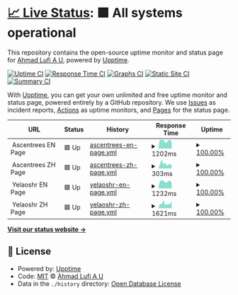# [📈 Live Status](https://ahmadlufiau.github.io/upptime): <!--live status--> **🟩 All systems operational**

This repository contains the open-source uptime monitor and status page for [Ahmad Lufi A U](https://ahmadlufiau.medium.com/), powered by [Upptime](https://github.com/upptime/upptime).

[![Uptime CI](https://github.com/ahmadlufiau/upptime/workflows/Uptime%20CI/badge.svg)](https://github.com/ahmadlufiau/upptime/actions?query=workflow%3A%22Uptime+CI%22)
[![Response Time CI](https://github.com/ahmadlufiau/upptime/workflows/Response%20Time%20CI/badge.svg)](https://github.com/ahmadlufiau/upptime/actions?query=workflow%3A%22Response+Time+CI%22)
[![Graphs CI](https://github.com/ahmadlufiau/upptime/workflows/Graphs%20CI/badge.svg)](https://github.com/ahmadlufiau/upptime/actions?query=workflow%3A%22Graphs+CI%22)
[![Static Site CI](https://github.com/ahmadlufiau/upptime/workflows/Static%20Site%20CI/badge.svg)](https://github.com/ahmadlufiau/upptime/actions?query=workflow%3A%22Static+Site+CI%22)
[![Summary CI](https://github.com/ahmadlufiau/upptime/workflows/Summary%20CI/badge.svg)](https://github.com/ahmadlufiau/upptime/actions?query=workflow%3A%22Summary+CI%22)

With [Upptime](https://upptime.js.org), you can get your own unlimited and free uptime monitor and status page, powered entirely by a GitHub repository. We use [Issues](https://github.com/ahmadlufiau/upptime/issues) as incident reports, [Actions](https://github.com/ahmadlufiau/upptime/actions) as uptime monitors, and [Pages](https://ahmadlufiau.github.io/upptime) for the status page.

<!--start: status pages-->
<!-- This summary is generated by Upptime (https://github.com/upptime/upptime) -->
<!-- Do not edit this manually, your changes will be overwritten -->
<!-- prettier-ignore -->
| URL | Status | History | Response Time | Uptime |
| --- | ------ | ------- | ------------- | ------ |
| <img alt="" src="https://icons.duckduckgo.com/ip3/null.ico" height="13"> Ascentrees EN Page | 🟩 Up | [ascentrees-en-page.yml](https://github.com/yelaoshr/upptime/commits/HEAD/history/ascentrees-en-page.yml) | <details><summary><img alt="Response time graph" src="./graphs/ascentrees-en-page/response-time-week.png" height="20"> 1202ms</summary><br><a href="https://yelaoshr.github.io/upptime/history/ascentrees-en-page"><img alt="Response time 1284" src="https://img.shields.io/endpoint?url=https%3A%2F%2Fraw.githubusercontent.com%2Fyelaoshr%2Fupptime%2FHEAD%2Fapi%2Fascentrees-en-page%2Fresponse-time.json"></a><br><a href="https://yelaoshr.github.io/upptime/history/ascentrees-en-page"><img alt="24-hour response time 1022" src="https://img.shields.io/endpoint?url=https%3A%2F%2Fraw.githubusercontent.com%2Fyelaoshr%2Fupptime%2FHEAD%2Fapi%2Fascentrees-en-page%2Fresponse-time-day.json"></a><br><a href="https://yelaoshr.github.io/upptime/history/ascentrees-en-page"><img alt="7-day response time 1202" src="https://img.shields.io/endpoint?url=https%3A%2F%2Fraw.githubusercontent.com%2Fyelaoshr%2Fupptime%2FHEAD%2Fapi%2Fascentrees-en-page%2Fresponse-time-week.json"></a><br><a href="https://yelaoshr.github.io/upptime/history/ascentrees-en-page"><img alt="30-day response time 1284" src="https://img.shields.io/endpoint?url=https%3A%2F%2Fraw.githubusercontent.com%2Fyelaoshr%2Fupptime%2FHEAD%2Fapi%2Fascentrees-en-page%2Fresponse-time-month.json"></a><br><a href="https://yelaoshr.github.io/upptime/history/ascentrees-en-page"><img alt="1-year response time 1284" src="https://img.shields.io/endpoint?url=https%3A%2F%2Fraw.githubusercontent.com%2Fyelaoshr%2Fupptime%2FHEAD%2Fapi%2Fascentrees-en-page%2Fresponse-time-year.json"></a></details> | <details><summary><a href="https://yelaoshr.github.io/upptime/history/ascentrees-en-page">100.00%</a></summary><a href="https://yelaoshr.github.io/upptime/history/ascentrees-en-page"><img alt="All-time uptime 100.00%" src="https://img.shields.io/endpoint?url=https%3A%2F%2Fraw.githubusercontent.com%2Fyelaoshr%2Fupptime%2FHEAD%2Fapi%2Fascentrees-en-page%2Fuptime.json"></a><br><a href="https://yelaoshr.github.io/upptime/history/ascentrees-en-page"><img alt="24-hour uptime 100.00%" src="https://img.shields.io/endpoint?url=https%3A%2F%2Fraw.githubusercontent.com%2Fyelaoshr%2Fupptime%2FHEAD%2Fapi%2Fascentrees-en-page%2Fuptime-day.json"></a><br><a href="https://yelaoshr.github.io/upptime/history/ascentrees-en-page"><img alt="7-day uptime 100.00%" src="https://img.shields.io/endpoint?url=https%3A%2F%2Fraw.githubusercontent.com%2Fyelaoshr%2Fupptime%2FHEAD%2Fapi%2Fascentrees-en-page%2Fuptime-week.json"></a><br><a href="https://yelaoshr.github.io/upptime/history/ascentrees-en-page"><img alt="30-day uptime 100.00%" src="https://img.shields.io/endpoint?url=https%3A%2F%2Fraw.githubusercontent.com%2Fyelaoshr%2Fupptime%2FHEAD%2Fapi%2Fascentrees-en-page%2Fuptime-month.json"></a><br><a href="https://yelaoshr.github.io/upptime/history/ascentrees-en-page"><img alt="1-year uptime 100.00%" src="https://img.shields.io/endpoint?url=https%3A%2F%2Fraw.githubusercontent.com%2Fyelaoshr%2Fupptime%2FHEAD%2Fapi%2Fascentrees-en-page%2Fuptime-year.json"></a></details>
| <img alt="" src="https://icons.duckduckgo.com/ip3/null.ico" height="13"> Ascentrees ZH Page | 🟩 Up | [ascentrees-zh-page.yml](https://github.com/yelaoshr/upptime/commits/HEAD/history/ascentrees-zh-page.yml) | <details><summary><img alt="Response time graph" src="./graphs/ascentrees-zh-page/response-time-week.png" height="20"> 303ms</summary><br><a href="https://yelaoshr.github.io/upptime/history/ascentrees-zh-page"><img alt="Response time 383" src="https://img.shields.io/endpoint?url=https%3A%2F%2Fraw.githubusercontent.com%2Fyelaoshr%2Fupptime%2FHEAD%2Fapi%2Fascentrees-zh-page%2Fresponse-time.json"></a><br><a href="https://yelaoshr.github.io/upptime/history/ascentrees-zh-page"><img alt="24-hour response time 211" src="https://img.shields.io/endpoint?url=https%3A%2F%2Fraw.githubusercontent.com%2Fyelaoshr%2Fupptime%2FHEAD%2Fapi%2Fascentrees-zh-page%2Fresponse-time-day.json"></a><br><a href="https://yelaoshr.github.io/upptime/history/ascentrees-zh-page"><img alt="7-day response time 303" src="https://img.shields.io/endpoint?url=https%3A%2F%2Fraw.githubusercontent.com%2Fyelaoshr%2Fupptime%2FHEAD%2Fapi%2Fascentrees-zh-page%2Fresponse-time-week.json"></a><br><a href="https://yelaoshr.github.io/upptime/history/ascentrees-zh-page"><img alt="30-day response time 383" src="https://img.shields.io/endpoint?url=https%3A%2F%2Fraw.githubusercontent.com%2Fyelaoshr%2Fupptime%2FHEAD%2Fapi%2Fascentrees-zh-page%2Fresponse-time-month.json"></a><br><a href="https://yelaoshr.github.io/upptime/history/ascentrees-zh-page"><img alt="1-year response time 383" src="https://img.shields.io/endpoint?url=https%3A%2F%2Fraw.githubusercontent.com%2Fyelaoshr%2Fupptime%2FHEAD%2Fapi%2Fascentrees-zh-page%2Fresponse-time-year.json"></a></details> | <details><summary><a href="https://yelaoshr.github.io/upptime/history/ascentrees-zh-page">100.00%</a></summary><a href="https://yelaoshr.github.io/upptime/history/ascentrees-zh-page"><img alt="All-time uptime 100.00%" src="https://img.shields.io/endpoint?url=https%3A%2F%2Fraw.githubusercontent.com%2Fyelaoshr%2Fupptime%2FHEAD%2Fapi%2Fascentrees-zh-page%2Fuptime.json"></a><br><a href="https://yelaoshr.github.io/upptime/history/ascentrees-zh-page"><img alt="24-hour uptime 100.00%" src="https://img.shields.io/endpoint?url=https%3A%2F%2Fraw.githubusercontent.com%2Fyelaoshr%2Fupptime%2FHEAD%2Fapi%2Fascentrees-zh-page%2Fuptime-day.json"></a><br><a href="https://yelaoshr.github.io/upptime/history/ascentrees-zh-page"><img alt="7-day uptime 100.00%" src="https://img.shields.io/endpoint?url=https%3A%2F%2Fraw.githubusercontent.com%2Fyelaoshr%2Fupptime%2FHEAD%2Fapi%2Fascentrees-zh-page%2Fuptime-week.json"></a><br><a href="https://yelaoshr.github.io/upptime/history/ascentrees-zh-page"><img alt="30-day uptime 100.00%" src="https://img.shields.io/endpoint?url=https%3A%2F%2Fraw.githubusercontent.com%2Fyelaoshr%2Fupptime%2FHEAD%2Fapi%2Fascentrees-zh-page%2Fuptime-month.json"></a><br><a href="https://yelaoshr.github.io/upptime/history/ascentrees-zh-page"><img alt="1-year uptime 100.00%" src="https://img.shields.io/endpoint?url=https%3A%2F%2Fraw.githubusercontent.com%2Fyelaoshr%2Fupptime%2FHEAD%2Fapi%2Fascentrees-zh-page%2Fuptime-year.json"></a></details>
| <img alt="" src="https://icons.duckduckgo.com/ip3/null.ico" height="13"> Yelaoshr EN Page | 🟩 Up | [yelaoshr-en-page.yml](https://github.com/yelaoshr/upptime/commits/HEAD/history/yelaoshr-en-page.yml) | <details><summary><img alt="Response time graph" src="./graphs/yelaoshr-en-page/response-time-week.png" height="20"> 1232ms</summary><br><a href="https://yelaoshr.github.io/upptime/history/yelaoshr-en-page"><img alt="Response time 1331" src="https://img.shields.io/endpoint?url=https%3A%2F%2Fraw.githubusercontent.com%2Fyelaoshr%2Fupptime%2FHEAD%2Fapi%2Fyelaoshr-en-page%2Fresponse-time.json"></a><br><a href="https://yelaoshr.github.io/upptime/history/yelaoshr-en-page"><img alt="24-hour response time 975" src="https://img.shields.io/endpoint?url=https%3A%2F%2Fraw.githubusercontent.com%2Fyelaoshr%2Fupptime%2FHEAD%2Fapi%2Fyelaoshr-en-page%2Fresponse-time-day.json"></a><br><a href="https://yelaoshr.github.io/upptime/history/yelaoshr-en-page"><img alt="7-day response time 1232" src="https://img.shields.io/endpoint?url=https%3A%2F%2Fraw.githubusercontent.com%2Fyelaoshr%2Fupptime%2FHEAD%2Fapi%2Fyelaoshr-en-page%2Fresponse-time-week.json"></a><br><a href="https://yelaoshr.github.io/upptime/history/yelaoshr-en-page"><img alt="30-day response time 1331" src="https://img.shields.io/endpoint?url=https%3A%2F%2Fraw.githubusercontent.com%2Fyelaoshr%2Fupptime%2FHEAD%2Fapi%2Fyelaoshr-en-page%2Fresponse-time-month.json"></a><br><a href="https://yelaoshr.github.io/upptime/history/yelaoshr-en-page"><img alt="1-year response time 1331" src="https://img.shields.io/endpoint?url=https%3A%2F%2Fraw.githubusercontent.com%2Fyelaoshr%2Fupptime%2FHEAD%2Fapi%2Fyelaoshr-en-page%2Fresponse-time-year.json"></a></details> | <details><summary><a href="https://yelaoshr.github.io/upptime/history/yelaoshr-en-page">100.00%</a></summary><a href="https://yelaoshr.github.io/upptime/history/yelaoshr-en-page"><img alt="All-time uptime 100.00%" src="https://img.shields.io/endpoint?url=https%3A%2F%2Fraw.githubusercontent.com%2Fyelaoshr%2Fupptime%2FHEAD%2Fapi%2Fyelaoshr-en-page%2Fuptime.json"></a><br><a href="https://yelaoshr.github.io/upptime/history/yelaoshr-en-page"><img alt="24-hour uptime 100.00%" src="https://img.shields.io/endpoint?url=https%3A%2F%2Fraw.githubusercontent.com%2Fyelaoshr%2Fupptime%2FHEAD%2Fapi%2Fyelaoshr-en-page%2Fuptime-day.json"></a><br><a href="https://yelaoshr.github.io/upptime/history/yelaoshr-en-page"><img alt="7-day uptime 100.00%" src="https://img.shields.io/endpoint?url=https%3A%2F%2Fraw.githubusercontent.com%2Fyelaoshr%2Fupptime%2FHEAD%2Fapi%2Fyelaoshr-en-page%2Fuptime-week.json"></a><br><a href="https://yelaoshr.github.io/upptime/history/yelaoshr-en-page"><img alt="30-day uptime 100.00%" src="https://img.shields.io/endpoint?url=https%3A%2F%2Fraw.githubusercontent.com%2Fyelaoshr%2Fupptime%2FHEAD%2Fapi%2Fyelaoshr-en-page%2Fuptime-month.json"></a><br><a href="https://yelaoshr.github.io/upptime/history/yelaoshr-en-page"><img alt="1-year uptime 100.00%" src="https://img.shields.io/endpoint?url=https%3A%2F%2Fraw.githubusercontent.com%2Fyelaoshr%2Fupptime%2FHEAD%2Fapi%2Fyelaoshr-en-page%2Fuptime-year.json"></a></details>
| <img alt="" src="https://icons.duckduckgo.com/ip3/null.ico" height="13"> Yelaoshr ZH Page | 🟩 Up | [yelaoshr-zh-page.yml](https://github.com/yelaoshr/upptime/commits/HEAD/history/yelaoshr-zh-page.yml) | <details><summary><img alt="Response time graph" src="./graphs/yelaoshr-zh-page/response-time-week.png" height="20"> 1621ms</summary><br><a href="https://yelaoshr.github.io/upptime/history/yelaoshr-zh-page"><img alt="Response time 1798" src="https://img.shields.io/endpoint?url=https%3A%2F%2Fraw.githubusercontent.com%2Fyelaoshr%2Fupptime%2FHEAD%2Fapi%2Fyelaoshr-zh-page%2Fresponse-time.json"></a><br><a href="https://yelaoshr.github.io/upptime/history/yelaoshr-zh-page"><img alt="24-hour response time 2448" src="https://img.shields.io/endpoint?url=https%3A%2F%2Fraw.githubusercontent.com%2Fyelaoshr%2Fupptime%2FHEAD%2Fapi%2Fyelaoshr-zh-page%2Fresponse-time-day.json"></a><br><a href="https://yelaoshr.github.io/upptime/history/yelaoshr-zh-page"><img alt="7-day response time 1621" src="https://img.shields.io/endpoint?url=https%3A%2F%2Fraw.githubusercontent.com%2Fyelaoshr%2Fupptime%2FHEAD%2Fapi%2Fyelaoshr-zh-page%2Fresponse-time-week.json"></a><br><a href="https://yelaoshr.github.io/upptime/history/yelaoshr-zh-page"><img alt="30-day response time 1798" src="https://img.shields.io/endpoint?url=https%3A%2F%2Fraw.githubusercontent.com%2Fyelaoshr%2Fupptime%2FHEAD%2Fapi%2Fyelaoshr-zh-page%2Fresponse-time-month.json"></a><br><a href="https://yelaoshr.github.io/upptime/history/yelaoshr-zh-page"><img alt="1-year response time 1798" src="https://img.shields.io/endpoint?url=https%3A%2F%2Fraw.githubusercontent.com%2Fyelaoshr%2Fupptime%2FHEAD%2Fapi%2Fyelaoshr-zh-page%2Fresponse-time-year.json"></a></details> | <details><summary><a href="https://yelaoshr.github.io/upptime/history/yelaoshr-zh-page">100.00%</a></summary><a href="https://yelaoshr.github.io/upptime/history/yelaoshr-zh-page"><img alt="All-time uptime 99.92%" src="https://img.shields.io/endpoint?url=https%3A%2F%2Fraw.githubusercontent.com%2Fyelaoshr%2Fupptime%2FHEAD%2Fapi%2Fyelaoshr-zh-page%2Fuptime.json"></a><br><a href="https://yelaoshr.github.io/upptime/history/yelaoshr-zh-page"><img alt="24-hour uptime 100.00%" src="https://img.shields.io/endpoint?url=https%3A%2F%2Fraw.githubusercontent.com%2Fyelaoshr%2Fupptime%2FHEAD%2Fapi%2Fyelaoshr-zh-page%2Fuptime-day.json"></a><br><a href="https://yelaoshr.github.io/upptime/history/yelaoshr-zh-page"><img alt="7-day uptime 100.00%" src="https://img.shields.io/endpoint?url=https%3A%2F%2Fraw.githubusercontent.com%2Fyelaoshr%2Fupptime%2FHEAD%2Fapi%2Fyelaoshr-zh-page%2Fuptime-week.json"></a><br><a href="https://yelaoshr.github.io/upptime/history/yelaoshr-zh-page"><img alt="30-day uptime 99.92%" src="https://img.shields.io/endpoint?url=https%3A%2F%2Fraw.githubusercontent.com%2Fyelaoshr%2Fupptime%2FHEAD%2Fapi%2Fyelaoshr-zh-page%2Fuptime-month.json"></a><br><a href="https://yelaoshr.github.io/upptime/history/yelaoshr-zh-page"><img alt="1-year uptime 99.92%" src="https://img.shields.io/endpoint?url=https%3A%2F%2Fraw.githubusercontent.com%2Fyelaoshr%2Fupptime%2FHEAD%2Fapi%2Fyelaoshr-zh-page%2Fuptime-year.json"></a></details>

<!--end: status pages-->

[**Visit our status website →**](https://ahmadlufiau.github.io/upptime)

## 📄 License

- Powered by: [Upptime](https://github.com/upptime/upptime)
- Code: [MIT](./LICENSE) © [Ahmad Lufi A U](https://ahmadlufiau.medium.com/)
- Data in the `./history` directory: [Open Database License](https://opendatacommons.org/licenses/odbl/1-0/)
